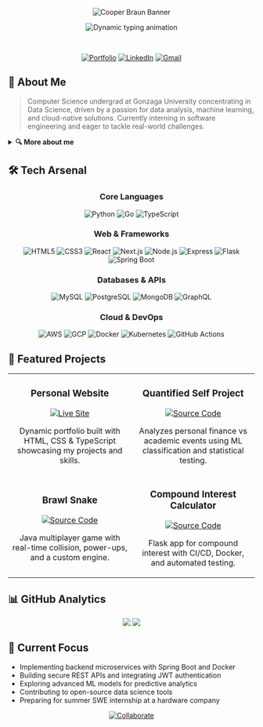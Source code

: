 <div align="center">

  <!-- Banner -->
  <img
    src="https://capsule-render.vercel.app/api?type=waving&color=%231ac2c4,%230071ad&height=250&section=header&text=Cooper%20Braun&fontSize=80&fontColor=ffffff&animation=twinkling&fontAlignY=35"
    alt="Cooper Braun Banner"
  />

  <!-- Typing animation -->
  <img
    src="https://readme-typing-svg.demolab.com?font=JetBrains+Mono&size=24&duration=3000&pause=1000&color=FFFFFF&background=00000000&center=true&vCenter=true&multiline=true&lines=Computer+Science+Student;Data+Science+Enthusiast;Cloud+Computing+Lover;Aspiring+Software+Engineer"
    alt="Dynamic typing animation"
  />

  <br/>

  <!-- Social badges -->
  [![Portfolio](https://img.shields.io/badge/Portfolio-1ac2c4?style=for-the-badge&logo=About.me&logoColor=white)](https://personal-website-six-alpha-83.vercel.app/)
  [![LinkedIn](https://img.shields.io/badge/LinkedIn-0077B5?style=for-the-badge&logo=linkedin&logoColor=white)](https://www.linkedin.com/in/cooper-braun-gu/)
  [![Gmail](https://img.shields.io/badge/Gmail-D14836?style=for-the-badge&logo=gmail&logoColor=white)](mailto:cooperjbraun13@gmail.com)

</div>

## 🚀 About Me
> Computer Science undergrad at Gonzaga University concentrating in Data Science, driven by a passion for data analysis, machine learning, and cloud-native solutions. Currently interning in software engineering and eager to tackle real-world challenges.

<details>
<summary><b>🔍 More about me</b></summary>
<br>
I have hands-on experience in backend development with Spring Boot, RESTful APIs, and containerized deployments. I love designing data pipelines, performing exploratory data analysis, and deploying scalable applications on AWS and GCP. In my free time, I experiment with game development in Java and build tooling projects to automate everyday tasks.
</details>

## 🛠️ Tech Arsenal

<div align="center">

### Core Languages
![Python](https://img.shields.io/badge/Python-3776AB?style=for-the-badge&logo=python&logoColor=white)
![Go](https://img.shields.io/badge/Go-00ADD8?style=for-the-badge&logo=go&logoColor=white)
![TypeScript](https://img.shields.io/badge/TypeScript-3178C6?style=for-the-badge&logo=typescript&logoColor=white)

### Web & Frameworks
![HTML5](https://img.shields.io/badge/HTML5-E34F26?style=for-the-badge&logo=html5&logoColor=white)
![CSS3](https://img.shields.io/badge/CSS3-1572B6?style=for-the-badge&logo=css3&logoColor=white)
![React](https://img.shields.io/badge/React-61DAFB?style=for-the-badge&logo=react&logoColor=black)
![Next.js](https://img.shields.io/badge/Next.js-000000?style=for-the-badge&logo=nextdotjs&logoColor=white)
![Node.js](https://img.shields.io/badge/Node.js-339933?style=for-the-badge&logo=nodedotjs&logoColor=white)
![Express](https://img.shields.io/badge/Express-000000?style=for-the-badge&logo=express&logoColor=white)
![Flask](https://img.shields.io/badge/Flask-000000?style=for-the-badge&logo=flask&logoColor=white)
![Spring Boot](https://img.shields.io/badge/Spring_Boot-6DB33F?style=for-the-badge&logo=springboot&logoColor=white)

### Databases & APIs
![MySQL](https://img.shields.io/badge/MySQL-4479A1?style=for-the-badge&logo=mysql&logoColor=white)
![PostgreSQL](https://img.shields.io/badge/PostgreSQL-316192?style=for-the-badge&logo=postgresql&logoColor=white)
![MongoDB](https://img.shields.io/badge/MongoDB-47A248?style=for-the-badge&logo=mongodb&logoColor=white)
![GraphQL](https://img.shields.io/badge/GraphQL-E10098?style=for-the-badge&logo=graphql&logoColor=white)

### Cloud & DevOps
![AWS](https://img.shields.io/badge/AWS-232F3E?style=for-the-badge&logo=amazonaws&logoColor=white)
![GCP](https://img.shields.io/badge/GCP-FEA800?style=for-the-badge&logo=googlecloud&logoColor=white)
![Docker](https://img.shields.io/badge/Docker-2496ED?style=for-the-badge&logo=docker&logoColor=white)
![Kubernetes](https://img.shields.io/badge/Kubernetes-326CE5?style=for-the-badge&logo=kubernetes&logoColor=white)
![GitHub Actions](https://img.shields.io/badge/GH_Actions-2088FF?style=for-the-badge&logo=githubactions&logoColor=white)

</div>

## 💼 Featured Projects

<div align="center">
<table>
  <tr>
    <td width="50%">
      <h3 align="center">Personal Website</h3>
      <p align="center">
        <a href="https://personal-website-six-alpha-83.vercel.app/" target="_blank">
          <img src="https://img.shields.io/badge/Live_Site-1ac2c4?style=for-the-badge&logo=safari&logoColor=white" alt="Live Site"/>
        </a>
      </p>
      <p align="center">
        Dynamic portfolio built with HTML, CSS &amp; TypeScript showcasing my projects and skills.
      </p>
    </td>
    <td width="50%">
      <h3 align="center">Quantified Self Project</h3>
      <p align="center">
        <a href="https://github.com/cooperbraun13/Bank-Data-Analysis" target="_blank">
          <img src="https://img.shields.io/badge/Source_Code-171515?style=for-the-badge&logo=github&logoColor=white" alt="Source Code"/>
        </a>
      </p>
      <p align="center">
        Analyzes personal finance vs academic events using ML classification and statistical testing.
      </p>
    </td>
  </tr>
  <tr>
    <td width="50%">
      <h3 align="center">Brawl Snake</h3>
      <p align="center">
        <a href="https://github.com/cooperbraun13/Brawl-Snake" target="_blank">
          <img src="https://img.shields.io/badge/Source_Code-171515?style=for-the-badge&logo=github&logoColor=white" alt="Source Code"/>
        </a>
      </p>
      <p align="center">
        Java multiplayer game with real-time collision, power-ups, and a custom engine.
      </p>
    </td>
    <td width="50%">
      <h3 align="center">Compound Interest Calculator</h3>
      <p align="center">
        <a href="https://github.com/cooperbraun13/Compound-Interest-Calculator" target="_blank">
          <img src="https://img.shields.io/badge/Source_Code-171515?style=for-the-badge&logo=github&logoColor=white" alt="Source Code"/>
        </a>
      </p>
      <p align="center">
        Flask app for compound interest with CI/CD, Docker, and automated testing.
      </p>
    </td>
  </tr>
</table>
</div>

## 📊 GitHub Analytics

<div align="center">
  <img src="https://github-readme-stats.vercel.app/api?username=cooperbraun13&show_icons=true&theme=transparent&hide_rank=true&text_color=FFFFFF&title_color=1ac2c4&icon_color=1ac2c4&hide_border=true" />
  <img src="http://github-readme-streak-stats.herokuapp.com?user=cooperbraun13&background=FFFFFF00&ring=1ac2c4&fire=1ac2c4&currStreakLabel=1ac2c4&theme=dark&hide_border=true" />
</div>

## 🔭 Current Focus

- Implementing backend microservices with Spring Boot and Docker  
- Building secure REST APIs and integrating JWT authentication  
- Exploring advanced ML models for predictive analytics  
- Contributing to open-source data science tools  
- Preparing for summer SWE internship at a hardware company  

<div align="center">
  <a href="https://github.com/cooperbraun13/cooperbraun13/issues/new?template=collaboration-request.md">
    <img src="https://img.shields.io/badge/Collaborate-1ac2c4?style=for-the-badge&logo=github&logoColor=white" alt="Collaborate"/>
  </a>
</div>

